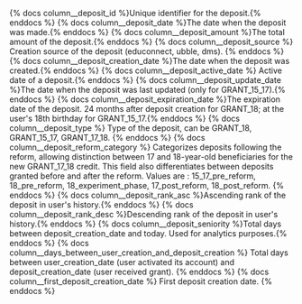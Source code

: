 {% docs column__deposit_id %}Unique identifier for the deposit.{% enddocs %}
{% docs column__deposit_date %}The date when the deposit was made.{% enddocs %}
{% docs column__deposit_amount %}The total amount of the deposit.{% enddocs %}
{% docs column__deposit_source %} Creation source of the deposit (educonnect, ubble, dms). {% enddocs %}
{% docs column__deposit_creation_date %}The date when the deposit was created.{% enddocs %}
{% docs column__deposit_active_date %} Active date of a deposit.{% enddocs %}
{% docs column__deposit_update_date %}The date when the deposit was last updated (only for GRANT_15_17).{% enddocs %}
{% docs column__deposit_expiration_date %}The expiration date of the deposit. 24 months after deposit creation for GRANT_18; at the user's 18th birthday for GRANT_15_17.{% enddocs %}
{% docs column__deposit_type %} Type of the deposit, can be GRANT_18, GRANT_15_17, GRANT_17_18. {% enddocs %}
{% docs column__deposit_reform_category %} Categorizes deposits following the reform, allowing distinction between 17 and 18-year-old beneficiaries for the new GRANT_17_18 credit. This field also differentiates between deposits granted before and after the reform. Values are : 15_17_pre_reform, 18_pre_reform, 18_experiment_phase, 17_post_reform, 18_post_reform. {% enddocs %}
{% docs column__deposit_rank_asc %}Ascending rank of the deposit in user's history.{% enddocs %}
{% docs column__deposit_rank_desc %}Descending rank of the deposit in user's history.{% enddocs %}
{% docs column__deposit_seniority %}Total days between deposit_creation_date and today. Used for analytics purposes.{% enddocs %}
{% docs column__days_between_user_creation_and_deposit_creation %} Total days between user_creation_date (user activated its account) and deposit_creation_date (user received grant). {% enddocs %}
{% docs column__first_deposit_creation_date %} First deposit creation date. {% enddocs %}
